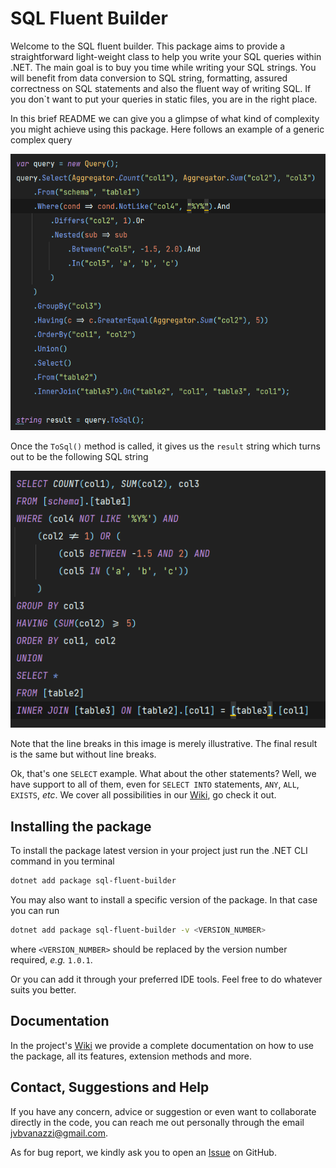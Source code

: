 # SQL Fluent Builder

Welcome to the SQL fluent builder. This package aims to provide a straightforward light-weight class to help you write your SQL queries within .NET.
The main goal is to buy you time while writing your SQL strings. 
You will benefit from data conversion to SQL string, formatting, assured correctness on SQL statements and also the fluent way of writing SQL. If you don`t want to put your queries in static files, you are in the right place. 

In this brief README we can give you a glimpse of what kind of complexity you might achieve using this package. 
Here follows an example of a generic complex query

![Complex query code example](Assets/example-complex-query-code.png "Code example of the package")

Once the `ToSql()` method is called, it gives us the `result` string which turns out to be the following SQL
string

![Complex query sql example](Assets/example-complex-query-sql.png)

Note that the line breaks in this image is merely illustrative. The final result is the same but without line breaks.

Ok, that's one `SELECT` example. What about the other statements? Well, we have support to all of them, even for `SELECT INTO` statements, `ANY`, `ALL`, `EXISTS`, *etc*. 
We cover all possibilities in our [Wiki](https://github.com/Johnvanazzi/sql-fluent-builder/wiki), go check it out.

## Installing the package
To install the package latest version in your project just run the .NET CLI command in you terminal
~~~bash
dotnet add package sql-fluent-builder
~~~

You may also want to install a specific version of the package. In that case you can run
~~~bash
dotnet add package sql-fluent-builder -v <VERSION_NUMBER>
~~~

where `<VERSION_NUMBER>` should be replaced by the version number required, *e.g.* `1.0.1`.

Or you can add it through your preferred IDE tools. Feel free to do whatever suits you better.

## Documentation
In the project's [Wiki](https://github.com/Johnvanazzi/sql-fluent-builder/wiki) we provide a complete documentation on how to use the package, all its features, extension methods and more.

## Contact, Suggestions and Help
If you have any concern, advice or suggestion or even want to collaborate directly in the code, you can reach me out personally through the email jvbvanazzi@gmail.com.

As for bug report, we kindly ask you to open an [Issue](https://github.com/Johnvanazzi/sql-fluent-builder/issues) on GitHub.